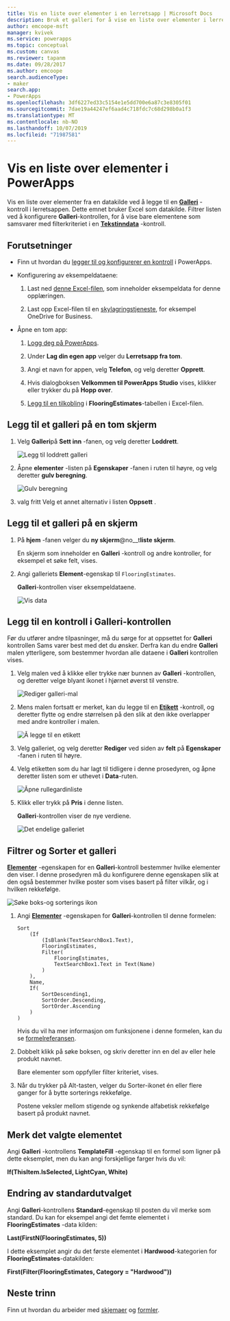 ```yaml
---
title: Vis en liste over elementer i en lerretsapp | Microsoft Docs
description: Bruk et galleri for å vise en liste over elementer i lerretsappen, og filtrer listen ved å angi et kriterium.
author: emcoope-msft
manager: kvivek
ms.service: powerapps
ms.topic: conceptual
ms.custom: canvas
ms.reviewer: tapanm
ms.date: 09/28/2017
ms.author: emcoope
search.audienceType:
- maker
search.app:
- PowerApps
ms.openlocfilehash: 3df6227ed33c5154e1e5dd700e6a87c3e8305f01
ms.sourcegitcommit: 7dae19a44247ef6aad4c718fdc7c68d298b0a1f3
ms.translationtype: MT
ms.contentlocale: nb-NO
ms.lasthandoff: 10/07/2019
ms.locfileid: "71987581"
---
```

# <a name="show-a-list-of-items-in-powerapps"></a>Vis en liste over elementer i PowerApps

Vis en liste over elementer fra en datakilde ved å legge til en **[Galleri](controls/control-gallery.md)** -kontroll i lerretsappen. Dette emnet bruker Excel som datakilde. Filtrer listen ved å konfigurere **Galleri**-kontrollen, for å vise bare elementene som samsvarer med filterkriteriet i en **[Tekstinndata](controls/control-text-input.md)** -kontroll.

## <a name="prerequisites"></a>Forutsetninger

- Finn ut hvordan du [legger til og konfigurerer en kontroll](add-configure-controls.md) i PowerApps.

- Konfigurering av eksempeldataene:
    1. Last ned [denne Excel-filen](https://az787822.vo.msecnd.net/documentation/get-started-from-data/FlooringEstimates.xlsx), som inneholder eksempeldata for denne opplæringen.

    2. Last opp Excel-filen til en [skylagringstjeneste](connections/cloud-storage-blob-connections.md), for eksempel OneDrive for Business.

- Åpne en tom app:
    1. [Logg deg på PowerApps](http://web.powerapps.com?utm_source=padocs&utm_medium=linkinadoc&utm_campaign=referralsfromdoc).

    1. Under **Lag din egen app** velger du **Lerretsapp fra tom**.

    1. Angi et navn for appen, velg **Telefon**, og velg deretter **Opprett**.

    1. Hvis dialogboksen **Velkommen til PowerApps Studio** vises, klikker eller trykker du på **Hopp over**.

    1. [Legg til en tilkobling](add-data-connection.md) i **FlooringEstimates**-tabellen i Excel-filen.

## <a name="add-a-gallery-to-a-blank-screen"></a>Legg til et galleri på en tom skjerm

1. Velg **Galleri**på **Sett inn** -fanen, og velg deretter **Loddrett**.

    ![Legg til loddrett galleri](./media/add-gallery/gallery-dropdown.png)

1. Åpne **elementer** -listen på **Egenskaper** -fanen i ruten til høyre, og velg deretter **gulv beregning**.

    ![Gulv beregning](./media/add-gallery/select-layout.png)

1. valg fritt Velg et annet alternativ i listen **Oppsett** .

## <a name="add-a-gallery-in-a-screen"></a>Legg til et galleri på en skjerm

1. På **hjem** -fanen velger du **ny skjerm**@no__t**liste skjerm**.

    En skjerm som inneholder en **Galleri** -kontroll og andre kontroller, for eksempel et søke felt, vises.

1. Angi galleriets **Element**-egenskap til `FlooringEstimates`.

    **Galleri**-kontrollen viser eksempeldataene.

    ![Vis data](./media/add-gallery/show-data-default.png)

## <a name="add-a-control-to-the-gallery-control"></a>Legg til en kontroll i Galleri-kontrollen
Før du utfører andre tilpasninger, må du sørge for at oppsettet for **Galleri** kontrollen Sams varer best med det du ønsker. Derfra kan du endre **Galleri** malen ytterligere, som bestemmer hvordan alle dataene i **Galleri** kontrollen vises.

1. Velg malen ved å klikke eller trykke nær bunnen av **Galleri** -kontrollen, og deretter velge blyant ikonet i hjørnet øverst til venstre.

    ![Rediger galleri-mal](./media/add-gallery/edit-item.png)

2. Mens malen fortsatt er merket, kan du legge til en **[Etikett](controls/control-text-box.md)** -kontroll, og deretter flytte og endre størrelsen på den slik at den ikke overlapper med andre kontroller i malen.

    ![Å legge til en etikett](./media/add-gallery/add-text-box.png)

3. Velg galleriet, og velg deretter **Rediger** ved siden av **felt** på **Egenskaper** -fanen i ruten til høyre.

4. Velg etiketten som du har lagt til tidligere i denne prosedyren, og åpne deretter listen som er uthevet i **Data**-ruten.

    ![Åpne rullegardinliste](./media/add-gallery/open-dropdown.png)

5. Klikk eller trykk på **Pris** i denne listen.

    **Galleri**-kontrollen viser de nye verdiene.

    ![Det endelige galleriet](./media/add-gallery/final-gallery.png)

## <a name="filter-and-sort-a-gallery"></a>Filtrer og Sorter et galleri
**[Elementer](controls/properties-core.md)** -egenskapen for en **Galleri**-kontroll bestemmer hvilke elementer den viser. I denne prosedyren må du konfigurere denne egenskapen slik at den også bestemmer hvilke poster som vises basert på filter vilkår, og i hvilken rekkefølge.

![Søke boks-og sorterings ikon](./media/add-gallery/text-search-box.png)

1. Angi **[Elementer](controls/properties-core.md)** -egenskapen for **Galleri**-kontrollen til denne formelen:

    ```powerapps-dot
    Sort
        (If
            (IsBlank(TextSearchBox1.Text),
            FlooringEstimates,
            Filter(
                FlooringEstimates,
                TextSearchBox1.Text in Text(Name)
            )
        ),
        Name,
        If(
            SortDescending1,
            SortOrder.Descending,
            SortOrder.Ascending
        )
    )
    ```

    Hvis du vil ha mer informasjon om funksjonene i denne formelen, kan du se [formelreferansen](formula-reference.md).

1. Dobbelt klikk på søke boksen, og skriv deretter inn en del av eller hele produkt navnet.

    Bare elementer som oppfyller filter kriteriet, vises.

1. Når du trykker på Alt-tasten, velger du Sorter-ikonet én eller flere ganger for å bytte sorterings rekkefølge.

    Postene veksler mellom stigende og synkende alfabetisk rekkefølge basert på produkt navnet.

## <a name="highlight-the-selected-item"></a>Merk det valgte elementet
Angi **Galleri** -kontrollens **TemplateFill** -egenskap til en formel som ligner på dette eksemplet, men du kan angi forskjellige farger hvis du vil:

**If(ThisItem.IsSelected, LightCyan, White)**

## <a name="change-the-default-selection"></a>Endring av standardutvalget
Angi **Galleri**-kontrollens **Standard**-egenskap til posten du vil merke som standard. Du kan for eksempel angi det femte elementet i **FlooringEstimates** -data kilden:

**Last(FirstN(FlooringEstimates, 5))**

I dette eksemplet angir du det første elementet i **Hardwood**-kategorien for **FlooringEstimates**-datakilden:

**First(Filter(FlooringEstimates, Category = "Hardwood"))**

## <a name="next-steps"></a>Neste trinn
Finn ut hvordan du arbeider med [skjemaer](working-with-forms.md) og [formler](working-with-formulas.md).
